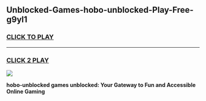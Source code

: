 
## Unblocked-Games-hobo-unblocked-Play-Free-g9yl1
<h3>
<a href="https://premium76.site?title=hobo-unblocked&ref=21A">CLICK TO PLAY</a></h3>
<hr>

<h3>
<a href="https://premium76.site?title=hobo-unblocked&ref=21A">CLICK 2 PLAY</a>
  
</h3>

<a href="https://premium76.site?title=hobo-unblocked&ref=21A"><img src="https://clearcache.store/games.png"></a>


**hobo-unblocked games unblocked: Your Gateway to Fun and Accessible Online Gaming**
